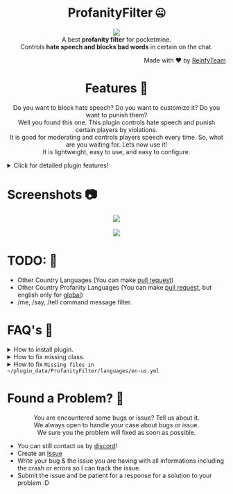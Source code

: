 <h1 align=center>ProfanityFilter 🤐</h1>
<p align=center>
<a href="https://poggit.pmmp.io/p/ProfanityFilter"><img src="https://github.com/ReinfyTeam/ProfanityFilter/blob/main/icon.png" align="center" size="200"></a><br>
A best <b>profanity filter</b> for pocketmine.<br>Controls <b>hate speech and blocks bad words</b> in certain on the chat.</p>
<p align=right>Made with ❤ by <a href="https://github.com/ReinfyTeam">ReinfyTeam</a></p>
<h1 align=center>Features 🎈</h1>
<p align="center">
Do you want to block hate speech? Do you want to customize it? Do you want to punish them?<br>
Well you found this one. This plugin controls hate speech and punish certain players by violations.<br>
It is good for moderating and controls players speech every time. So, what are you waiting for. Lets now use it!<br>
It is lightweight, easy to use, and easy to configure.
</p>
<details>
	<summary>Click for detailed plugin features!</summary>

- [x] UI (FormAPI)<br>
- [x] Profanity Command.<br>
- [x] Profanity Filter Types!<br>
- [x] Custom Languages!<br>
- [x] Easy to configure.<br>
- [x] PluginAPI ([Wiki](https://github.com/Reinfy/ProfanityFilter/wiki))

</details>
<h1>Screenshots 📷</h1>
<p align=center>
<img src="https://user-images.githubusercontent.com/60387689/179397180-9954e6ca-2858-4baf-8fa0-79173ff6e525.jpg" align="center"><br><br>
<img src="https://user-images.githubusercontent.com/60387689/179397210-99638333-7358-4375-9331-237a9c7aeffd.jpg" align="center">
</p>
<h1>TODO: 🎯</h1>
<p align=left>
		<ul>
		<li>Other Country Languages (You can make <a href="https://github.com/xqwtxon/HiveProfanityFilter/pulls">pull request</a>)</li>
		<li>Other Country Profanity Languages (You can make <a href="https://github.com/xqwtxon/HiveProfanityFilter/pulls">pull request</a>, but english only for <a href="https://github.com/xqwtxon/HiveProfanityFilter/blob/main/resources/banned-words.yml">global</a>)</li>
		<li>/me, /say, /tell command message filter.</li>
		</ul>
</p>
<h1>FAQ's 🤷‍</h1>
<p align=left>
	<details>
		<summary>How to install plugin.</summary>
		<ul>
		<li>You must have <a href="https://pmmp.io/">pocketmine server</a> running on your platform.</li>
		<li>Download plugin on <a href="https://poggit.pmmp.io/p/ProfanityFilter">poggit</a>.</li>
		<li>Move your downloaded plugin to pocketmine server files, and move it to <code>plugin_data</code></li>
		<li>Then start your server by running it.</li>
		<ul>
	</details>
	<details>
		<summary>How to fix missing class.</summary>
		<ul>
			<li>Well, as pocketmine 4.0 is released. This plugin uses <code>src-namespace-prefix</code>.</li>
			<li>If you are experience this issue. Move up your pocketmine-mp to latest version that can be download here in <a href="https://github.com/pmmp/PocketMine-MP/releases">pocketmine releases</a></li>
		</ul>
	</details>
	<details>
		<summary>How to fix <code>Missing files in ~/plugin_data/ProfanityFilter/languages/en-us.yml</code></summary>
		<ul>
			<li>Well, if you experience this issue. Try to delete languages folder located in <code>plugin_data</code> of plugin.</li>
			<li>Fix this by deleting <code>config.yml</code>.</li>
		</ul>
	</details>
</p>
<h1>Found a Problem? 🧤</h1>
<p align=center>
	You are encountered some bugs or issue? Tell us about it.<br>
	We always open to handle your case about bugs or issue.<br>
	We sure you the problem will fixed as soon as possible.<br>
</p>
	<ul>
		<li>You can still contact us by <a href="https://discord.gg/v2rNeHaptd">discord</a>!</li>
		<li>Create an <a href="https://github.com/xqwtxon/ProfanityFilter/issues">Issue</a></li>
		<li>Write your bug & the issue you are having with all informations including the crash or errors so I can track the issue.</li>
		<li>Submit the issue and be patient for a response for a solution to your problem :D</li>
	</ul>
